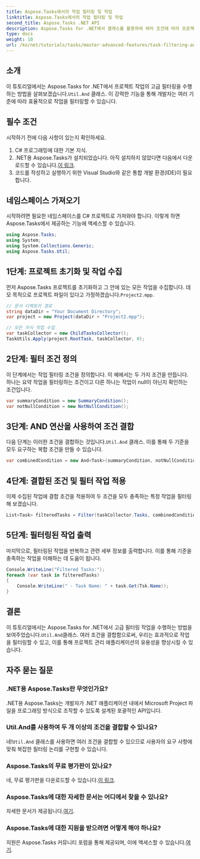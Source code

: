 ```yaml
---
title: Aspose.Tasks에서의 작업 필터링 및 작업
linktitle: Aspose.Tasks에서의 작업 필터링 및 작업
second_title: Aspose.Tasks .NET API
description: Aspose.Tasks for .NET에서 클래스를 활용하여 여러 조건에 따라 프로젝트 작업을 필터링하는 방법을 알아보세요. 요약 작업 및 null이 아닌 속성과 같은 기준을 결합합니다.
type: docs
weight: 10
url: /ko/net/tutorials/tasks/master-advanced-features/task-filtering-and-operation/
---
```

## 소개

이 튜토리얼에서는 Aspose.Tasks for .NET에서 프로젝트 작업의 고급 필터링을 수행하는 방법을 살펴보겠습니다.`Util.And` 클래스. 이 강력한 기능을 통해 개발자는 여러 기준에 따라 효율적으로 작업을 필터링할 수 있습니다.

## 필수 조건

시작하기 전에 다음 사항이 있는지 확인하세요.

1. C# 프로그래밍에 대한 기본 지식.
2.  .NET용 Aspose.Tasks가 설치되었습니다. 아직 설치하지 않았다면 다음에서 다운로드할 수 있습니다.[이 링크](https://releases.aspose.com/tasks/net/).
3. 코드를 작성하고 실행하기 위한 Visual Studio와 같은 통합 개발 환경(IDE)이 필요합니다.

## 네임스페이스 가져오기

시작하려면 필요한 네임스페이스를 C# 프로젝트로 가져와야 합니다. 이렇게 하면 Aspose.Tasks에서 제공하는 기능에 액세스할 수 있습니다.

```csharp
using Aspose.Tasks;
using System;
using System.Collections.Generic;
using Aspose.Tasks.Util;

```

## 1단계: 프로젝트 초기화 및 작업 수집

 먼저 Aspose.Tasks 프로젝트를 초기화하고 그 안에 있는 모든 작업을 수집합니다. 데모 목적으로 프로젝트 파일이 있다고 가정하겠습니다.`Project2.mpp`.

```csharp
// 문서 디렉토리 경로
string dataDir = "Your Document Directory";
var project = new Project(dataDir + "Project2.mpp");

// 모든 자식 작업 수집
var taskCollector = new ChildTasksCollector();
TaskUtils.Apply(project.RootTask, taskCollector, 0);
```

## 2단계: 필터 조건 정의

이 단계에서는 작업 필터링 조건을 정의합니다. 이 예에서는 두 가지 조건을 만듭니다. 하나는 요약 작업을 필터링하는 조건이고 다른 하나는 작업이 null이 아닌지 확인하는 조건입니다.

```csharp
var summaryCondition = new SummaryCondition();
var notNullCondition = new NotNullCondition();
```

## 3단계: AND 연산을 사용하여 조건 결합

 다음 단계는 이러한 조건을 결합하는 것입니다.`Util.And` 클래스. 이를 통해 두 기준을 모두 요구하는 복합 조건을 만들 수 있습니다.

```csharp
var combinedCondition = new And<Task>(summaryCondition, notNullCondition);
```

## 4단계: 결합된 조건 및 필터 작업 적용

이제 수집된 작업에 결합 조건을 적용하여 두 조건을 모두 충족하는 특정 작업을 필터링해 보겠습니다.

```csharp
List<Task> filteredTasks = Filter(taskCollector.Tasks, combinedCondition);
```

## 5단계: 필터링된 작업 출력

마지막으로, 필터링된 작업을 반복하고 관련 세부 정보를 출력합니다. 이를 통해 기준을 충족하는 작업을 이해하는 데 도움이 됩니다.

```csharp
Console.WriteLine("Filtered Tasks:");
foreach (var task in filteredTasks)
{
    Console.WriteLine(" - Task Name: " + task.Get(Tsk.Name));
}
```

## 결론

 이 튜토리얼에서는 Aspose.Tasks for .NET에서 고급 필터링 작업을 수행하는 방법을 보여주었습니다.`Util.And`클래스. 여러 조건을 결합함으로써, 우리는 효과적으로 작업을 필터링할 수 있고, 이를 통해 프로젝트 관리 애플리케이션의 유용성을 향상시킬 수 있습니다.

## 자주 묻는 질문

### .NET용 Aspose.Tasks란 무엇인가요?

.NET용 Aspose.Tasks는 개발자가 .NET 애플리케이션 내에서 Microsoft Project 파일을 프로그래밍 방식으로 조작할 수 있도록 설계된 포괄적인 API입니다.

### Util.And를 사용하여 두 개 이상의 조건을 결합할 수 있나요?

 네!`Util.And` 클래스를 사용하면 여러 조건을 결합할 수 있으므로 사용자의 요구 사항에 맞춰 복잡한 필터링 논리를 구현할 수 있습니다.

### Aspose.Tasks의 무료 평가판이 있나요?

 네, 무료 평가판을 다운로드할 수 있습니다.[이 링크](https://releases.aspose.com/).

### Aspose.Tasks에 대한 자세한 문서는 어디에서 찾을 수 있나요?

 자세한 문서가 제공됩니다.[여기](https://reference.aspose.com/tasks/net/).

### Aspose.Tasks에 대한 지원을 받으려면 어떻게 해야 하나요?

 지원은 Aspose.Tasks 커뮤니티 포럼을 통해 제공되며, 이에 액세스할 수 있습니다.[여기](https://forum.aspose.com/c/tasks/15).